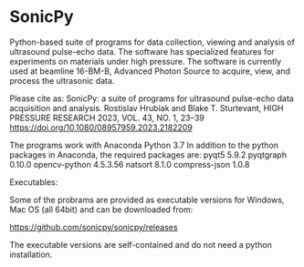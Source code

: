 # SonicPy
 
Python-based suite of programs for data collection, viewing and analysis of ultrasound pulse-echo data. The software has specialized features for experiments on materials under high pressure. The software is currently used at beamline 16-BM-B, Advanced Photon Source to acquire, view, and process the ultrasonic data.

Please cite as:
SonicPy: a suite of programs for ultrasound pulse-echo data acquisition and analysis. Rostislav Hrubiak and Blake T. Sturtevant, HIGH PRESSURE RESEARCH 2023, VOL. 43, NO. 1, 23–39 https://doi.org/10.1080/08957959.2023.2182209

The programs work with Anaconda Python 3.7 
In addition to the python packages in Anaconda, the required packages are: 
pyqt5 5.9.2 
pyqtgraph 0.10.0
opencv-python 4.5.3.56
natsort 8.1.0
compress-json 1.0.8

Executables:

Some of the probrams are provided as executable versions for Windows, Mac OS (all 64bit) and can be downloaded from:

https://github.com/sonicpy/sonicpy/releases

The executable versions are self-contained and do not need a python installation.

